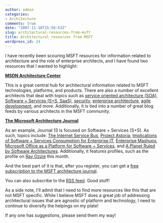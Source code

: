 ```yaml
---
author: admin
categories:
- Architecture
comments: true
date: "2007-11-18T15:58:53Z"
slug: architectural-resources-from-msft
title: Architectural resources from MSFT
wordpress_id: 24
---
```


I have recently been scouring MSFT resources for information related to architecture and the role of enterprise architects, and I have found two resources that I wanted to highlight:




[**MSDN Architecture Center**](http://msdn2.microsoft.com/en-us/architecture/default.aspx)




This is a great central hub for architectural information related to MSFT technologies, platforms, and products. There are also a number of excellent architects that deal with topics such as [service oriented architecture (SOA)](http://msdn2.microsoft.com/en-us/architecture/aa948857.aspx), [Software + Services (S+S, SaaS)](http://msdn2.microsoft.com/en-us/architecture/aa699384.aspx), [security](http://msdn2.microsoft.com/en-us/architecture/aa973363.aspx), [enterprise architecture](http://msdn2.microsoft.com/en-us/architecture/bb469938.aspx), [agile development](http://msdn2.microsoft.com/en-us/architecture/bb404166.aspx), and more. Additionally, it is tied into a number of great blog feeds by various architects in the MSFT community.




[**The Microsoft Architecture Journal**](http://msdn2.microsoft.com/en-us/arcjournal/default.aspx)




As an example, Journal 13 is focused on Software + Services (S+S). As such, topics include: [The Internet Service Bus](http://msdn2.microsoft.com/bb906065.aspx), [Project Astoria](http://msdn2.microsoft.com/bb906063.aspx), [Implications of Software + Services Consumption for Enterprise IT](http://msdn2.microsoft.com/bb906061.aspx), [Enterprise Mashups](http://msdn2.microsoft.com/bb906060.aspx), [Microsoft Office as a Platform for Software + Services](http://msdn2.microsoft.com/bb906062.aspx), and [A Planet Ruled by Software Architectures](http://msdn2.microsoft.com/bb906059.aspx). Additionally, it features profiles, such as the profile on [Ray Ozzie](http://msdn2.microsoft.com/bb906064.aspx) this month.




And the best part of it is that, after you register, you can get a [free subscription to the MSFT architecture journal](https://www.msarchitecturejournal.com/Default.aspx).




You can also subscribe to the [RSS feed](http://msdn.microsoft.com/arcjournal/rss/rss.xml). Good stuff!




As a side note, I'll admit that I need to find more resources like this that are not MSFT specific. While I believe MSFT does a great job of addressing architectural issues that are agnostic of platform and technology, I need to continue to diversify the helpings on my plate!




If any one has suggestions, please send them my way!
